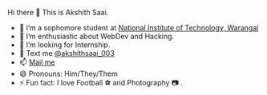Hi there 👋 This is Akshith Saai.

- 🌱 I’m a sophomore student at <a href="https://nitw.ac.in/">National Institute of Technology, Warangal</a>
- 👯 I’m enthusiastic about WebDev and Hacking.
- 🤔 I’m looking for Internship.
- 💬 Text me <a href="https://www.instagram.com/akshithsaai_003/">@akshithsaai_003</a>
- 📫 <a href = "mailto: akshithsaaimanchikanti@gmail.com">Mail me</a>
- 😄 Pronouns: Him/They/Them
- ⚡ Fun fact: I love Football ⚽ and Photography 📷 .


